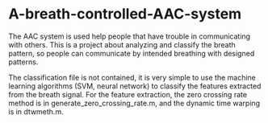 # A-breath-controlled-AAC-system

The AAC system is used help people that have trouble in communicating with others. This is a project about analyzing and classify the breath pattern, so people can communicate by intended breathing with designed patterns. 

The classification file is not contained, it is very simple to use the machine learning algorithms (SVM, neural network) to classify the features extracted from the breath signal. For the feature extraction, the zero crossing rate method is in generate_zero_crossing_rate.m, and the dynamic time warping is in dtwmeth.m.
